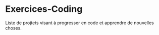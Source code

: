 # Exercices-Coding

Liste de projtets visant à progresser en code et apprendre de nouvelles choses.
